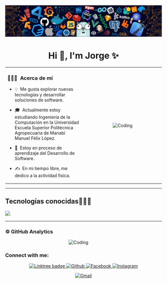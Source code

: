 #
![footer](https://github.com/GovindSingh9447/GovindSingh9447/blob/main/WEBP/footer.webp)
-----
<h1 align="center">Hi 👋, I'm Jorge ✨ </h1>

<table align="center">
<tr border="none">
<td width="50%" align="left">
  
### 👨🏻‍💻 &nbsp;Acerca de mí

- 💡 &nbsp;Me gusta explorar nuevas tecnologías y desarrollar soluciones de software.

- 🎓 &nbsp;Actualmente estoy estudiando Ingeniería de la Computación en la Universidad Escuela Superior Politécnica Agropecuaria de Manabí Manuel Félix López.

- 🌱 &nbsp;Estoy en proceso de aprendizaje del Desarrollo de Software.

- ✍️ &nbsp;En mi tiempo libre, me dedico a la actividad fisica.

</td>
<td width="50%" align="center">

  <img align="center" alt="Coding" width="450" src="https://repository-images.githubusercontent.com/588181932/e36ec678-7984-4cdd-8e4c-a3932772ff8e">

  
  </td>
</tr>
</table>
<hr width="100%" >
<h2 >Tecnologías conocidas👨🏻‍💻</h2>
<!--tech stack icons-->
<p align="left">
  <a href="https://skillicons.dev">
    <img src="https://skillicons.dev/icons?i=c,cs,cpp,java,css,html,js,nodejs,mysql,git,github,vscode,autocad,bootstrap,figma,sublime,ai,ps&perline=12" />
  </a>
</p>
<hr width="100%" >
<h3>⚙️ GitHub Analytics</h3>
<img align="right" alt="Coding" width="300" src="https://cdn.dribbble.com/users/1277312/screenshots/14733298/media/39b1045e593737587dd60e42c8422d1f.gif" >
<br>
<!-- CONTACTO -->
<h3 align="left">Connect with me:</h3>
<p align="left">
<p align="center">
  <a href="https://www.linkedin.com/in/jorge-luis-zambrano-cedeño-692364339/" target="_blank">
  <img src="https://img.shields.io/badge/linktree-39E09B?style=for-the-badge&logo=linktree&logoColor=white" alt="Linktree badge" />
</a>
  <a href="">
    <img alt="Github" title="Jorksman Github" src="https://img.shields.io/badge/GitHub-100000?style=for-the-badge&logo=github&logoColor=white">
  </a>
  
  <a href="">
  <img alt="Facebook" title="Jorge Zambrano Facebook" src="https://img.shields.io/badge/Facebook-1877F2?style=for-the-badge&logo=facebook&logoColor=white">
  </a>
  <a href="">
    <img alt="Instagram" title="Jaydeep Yadav Instagram" src="https://img.shields.io/badge/Instagram-E4405F?style=for-the-badge&logo=instagram&logoColor=white"></a>
 </p>
 <p align="center">
  <a href="https://mail.google.com/mail/u/0/#inbox"><img alt="Gmail" title="Jorge Gmail" src="https://img.shields.io/badge/Gmail-D14836?style=for-the-badge&logo=gmail&logoColor=white">
</p>
</div>
